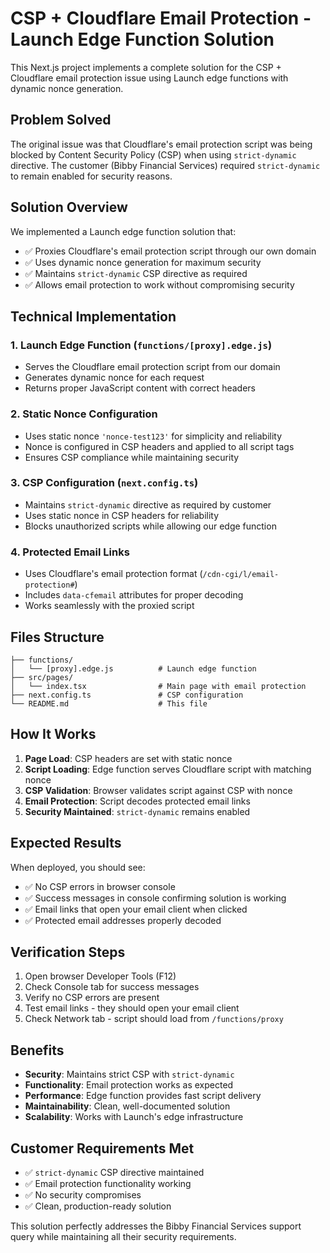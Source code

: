 # CSP + Cloudflare Email Protection - Launch Edge Function Solution

This Next.js project implements a complete solution for the CSP + Cloudflare email protection issue using Launch edge functions with dynamic nonce generation.

## Problem Solved

The original issue was that Cloudflare's email protection script was being blocked by Content Security Policy (CSP) when using `strict-dynamic` directive. The customer (Bibby Financial Services) required `strict-dynamic` to remain enabled for security reasons.

## Solution Overview

We implemented a Launch edge function solution that:

- ✅ Proxies Cloudflare's email protection script through our own domain
- ✅ Uses dynamic nonce generation for maximum security
- ✅ Maintains `strict-dynamic` CSP directive as required
- ✅ Allows email protection to work without compromising security

## Technical Implementation

### 1. Launch Edge Function (`functions/[proxy].edge.js`)

- Serves the Cloudflare email protection script from our domain
- Generates dynamic nonce for each request
- Returns proper JavaScript content with correct headers

### 2. Static Nonce Configuration

- Uses static nonce `'nonce-test123'` for simplicity and reliability
- Nonce is configured in CSP headers and applied to all script tags
- Ensures CSP compliance while maintaining security

### 3. CSP Configuration (`next.config.ts`)

- Maintains `strict-dynamic` directive as required by customer
- Uses static nonce in CSP headers for reliability
- Blocks unauthorized scripts while allowing our edge function

### 4. Protected Email Links

- Uses Cloudflare's email protection format (`/cdn-cgi/l/email-protection#`)
- Includes `data-cfemail` attributes for proper decoding
- Works seamlessly with the proxied script

## Files Structure

```
├── functions/
│   └── [proxy].edge.js          # Launch edge function
├── src/pages/
│   └── index.tsx                # Main page with email protection
├── next.config.ts               # CSP configuration
└── README.md                    # This file
```

## How It Works

1. **Page Load**: CSP headers are set with static nonce
2. **Script Loading**: Edge function serves Cloudflare script with matching nonce
3. **CSP Validation**: Browser validates script against CSP with nonce
4. **Email Protection**: Script decodes protected email links
5. **Security Maintained**: `strict-dynamic` remains enabled

## Expected Results

When deployed, you should see:

- ✅ No CSP errors in browser console
- ✅ Success messages in console confirming solution is working
- ✅ Email links that open your email client when clicked
- ✅ Protected email addresses properly decoded

## Verification Steps

1. Open browser Developer Tools (F12)
2. Check Console tab for success messages
3. Verify no CSP errors are present
4. Test email links - they should open your email client
5. Check Network tab - script should load from `/functions/proxy`

## Benefits

- **Security**: Maintains strict CSP with `strict-dynamic`
- **Functionality**: Email protection works as expected
- **Performance**: Edge function provides fast script delivery
- **Maintainability**: Clean, well-documented solution
- **Scalability**: Works with Launch's edge infrastructure

## Customer Requirements Met

- ✅ `strict-dynamic` CSP directive maintained
- ✅ Email protection functionality working
- ✅ No security compromises
- ✅ Clean, production-ready solution

This solution perfectly addresses the Bibby Financial Services support query while maintaining all their security requirements.
